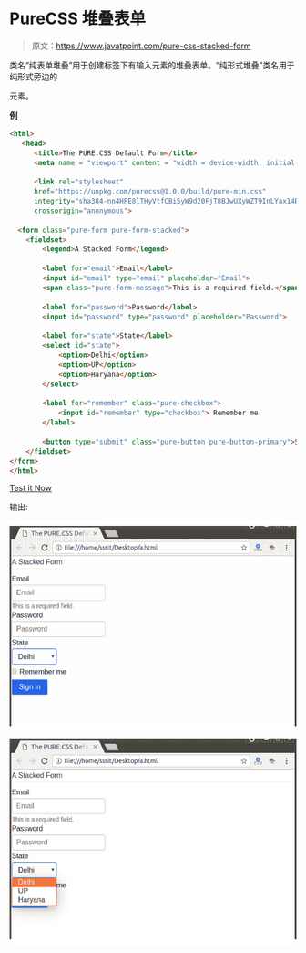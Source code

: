 # PureCSS 堆叠表单

> 原文：<https://www.javatpoint.com/pure-css-stacked-form>

类名“纯表单堆叠”用于创建标签下有输入元素的堆叠表单。“纯形式堆叠”类名用于纯形式旁边的

<form>元素。</form>

**例**

```html
<html>
   <head>
      <title>The PURE.CSS Default Form</title>
      <meta name = "viewport" content = "width = device-width, initial-scale = 1">

      <link rel="stylesheet" 
	  href="https://unpkg.com/purecss@1.0.0/build/pure-min.css" 
	  integrity="sha384-nn4HPE8lTHyVtfCBi5yW9d20FjT8BJwUXyWZT9InLYax14RDjBj46LmSztkmNP9w" 
	  crossorigin="anonymous">

  <form class="pure-form pure-form-stacked">
    <fieldset>
        <legend>A Stacked Form</legend>

        <label for="email">Email</label>
        <input id="email" type="email" placeholder="Email">
        <span class="pure-form-message">This is a required field.</span>

        <label for="password">Password</label>
        <input id="password" type="password" placeholder="Password">

        <label for="state">State</label>
        <select id="state">
            <option>Delhi</option>
            <option>UP</option>
            <option>Haryana</option>
        </select>

        <label for="remember" class="pure-checkbox">
            <input id="remember" type="checkbox"> Remember me
        </label>

        <button type="submit" class="pure-button pure-button-primary">Sign in</button>
    </fieldset>
</form>
</html>

```

[Test it Now](https://www.javatpoint.com/oprweb/test.jsp?filename=purecssforms3)

输出:

![PureCSS Forms 3](img/4375f9fb40a5bc82bb51f7acfd038e9e.png)
![PureCSS Forms 4](img/3b2d9323a6374d7b4a49f1ed44a4acf7.png)